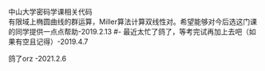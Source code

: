 中山大学密码学课相关代码  
有限域上椭圆曲线的群运算，Miller算法计算双线性对。希望能够对今后选这门课的同学提供一点点帮助-2019.2.13
#-
最近太忙了鸽了，等考完试再加上去吧（如果有空且记得）-2019.4.7

鸽了orz -2021.2.6

